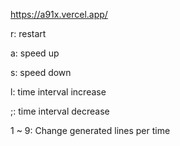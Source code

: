 https://a91x.vercel.app/

r: restart

a: speed up

s: speed down

l: time interval increase

;: time interval decrease

1 ~ 9: Change generated lines per time
